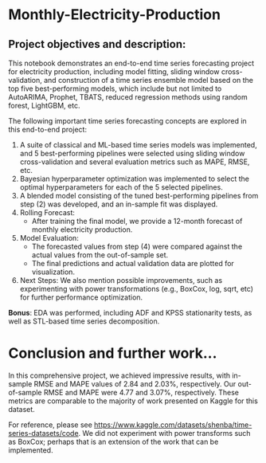# Monthly-Electricity-Production
## Project objectives and description:
This notebook demonstrates an end-to-end time series forecasting project for electricity production, including model fitting, sliding window cross-validation, and construction of a time series ensemble model based on the top five best-performing models, which include but not limited to AutoARIMA, Prophet, TBATS, reduced regression methods using random forest, LightGBM, etc.

The following important time series forecasting concepts are explored in this end-to-end project:
1. A suite of classical and ML-based time series models was implemented, and 5 best-performing pipelines were selected using sliding window cross-validation and several evaluation metrics such as MAPE, RMSE, etc.
2. Bayesian hyperparameter optimization was implemented to select the optimal hyperparameters for each of the 5 selected pipelines.
3. A blended model consisting of the tuned best-performing pipelines from step (2) was developed, and an in-sample fit was displayed.
4. Rolling Forecast:
    - After training the final model, we provide a 12-month forecast of monthly electricity production.
5. Model Evaluation:
    - The forecasted values from step (4) were compared against the actual values from the out-of-sample set.
    - The final predictions and actual validation data are plotted for visualization.
6. Next Steps: We also mention possible improvements, such as experimenting with power transformations (e.g., BoxCox, log, sqrt, etc) for further performance optimization.


$\textbf{Bonus}$: EDA was performed, including ADF and KPSS stationarity tests, as well as STL-based time series decomposition.

# Conclusion and further work...
In this comprehensive project, we achieved impressive results, with in-sample RMSE  and MAPE  values of 2.84 and 2.03%, respectively. Our out-of-sample RMSE and MAPE were 4.77 and 3.07%, respectively. These metrics are comparable to the majority of work presented on Kaggle for this dataset.

For reference, please see https://www.kaggle.com/datasets/shenba/time-series-datasets/code. We did not experiment with power transforms such as BoxCox; perhaps that is an extension of the work that can be implemented.

